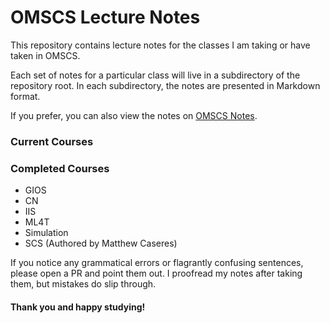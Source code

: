 # OMSCS Lecture Notes

This repository contains lecture notes for the classes I am taking or have taken in OMSCS.

Each set of notes for a particular class will live in a subdirectory of the repository root. In each subdirectory, the notes are presented in Markdown format.

If you prefer, you can also view the notes on [OMSCS Notes](https://www.omscs-notes.com).

### Current Courses


### Completed Courses

- GIOS
- CN
- IIS
- ML4T
- Simulation
- SCS (Authored by Matthew Caseres)

If you notice any grammatical errors or flagrantly confusing sentences, please open a PR and point them out. I proofread my notes after taking them, but mistakes do slip through.

#### Thank you and happy studying!
